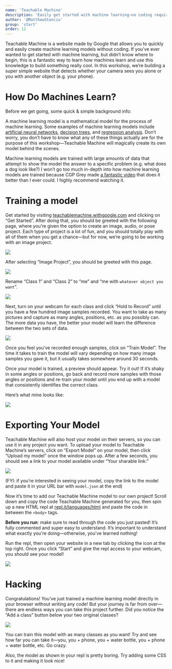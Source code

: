 ```yaml
---
name: 'Teachable Machine'
description: 'Easily get started with machine learning—no coding required.'
author: '@MatthewStanciu'
group: 'start'
order: 11
---
```


Teachable Machine is a website made by Google that allows you to quickly and easily create machine learning models without coding. If you’ve ever wanted to get started with machine learning, but didn’t know where to begin, this is a fantastic way to learn how machines learn and use this knowledge to build something really cool. In this workshop, we’re building a super simple website that detects whether your camera sees you alone or you with another object (e.g. your phone).

# How Do Machines Learn?
Before we get going, some quick & simple background info:

A machine learning model is a mathematical model for the process of machine learning. Some examples of machine learning models include [artificial neural networks](https://en.wikipedia.org/wiki/Artificial_neural_network), [decision trees](en.wikipedia.org/wiki/Decision_tree_learning), and [regression analysis](en.wikipedia.org/wiki/Regression_analysis). Don’t worry, you don’t have to know what any of these things actually are for the purpose of this workshop—Teachable Machine will magically create its own model behind the scenes.

Machine learning models are trained with large amounts of data that attempt to show the model the answer to a specific problem (e.g. what does a dog look like?) I won’t go too much in-depth into how machine learning models are trained because CGP Grey made [a fantastic video](https://youtu.be/R9OHn5ZF4Uo) that does it better than I ever could. I highly recommend watching it.

# Training a model
Get started by visiting [teachablemachine.withgoogle.com](https://teachablemachine.withgoogle.com) and clicking on “Get Started”. After doing that, you should be greeted with the following page, where you’re given the option to create an image, audio, or pose project. Each type of project is a lot of fun, and you should totally play with all of them when you get a chance—but for now, we’re going to be working with an image project.

![](https://raw.githubusercontent.com/hackclub/hackclub/teachable-machine/workshops/teachable_machine/img/homepage.JPG)

After selecting “Image Project”, you should be greeted with this page.

![](https://raw.githubusercontent.com/hackclub/hackclub/teachable-machine/workshops/teachable_machine/img/imageproject.PNG)

Rename “Class 1” and “Class 2” to “me” and “me with `whatever object you want`”.

![](https://raw.githubusercontent.com/hackclub/hackclub/teachable-machine/workshops/teachable_machine/img/renameclass.GIF)

Next, turn on your webcam for each class and click “Hold to Record” until you have a few hundred image samples recorded. You want to take as many pictures and capture as many angles, positions, etc. as you possibly can. The more data you have, the better your model will learn the difference between the two sets of data.

![](https://raw.githubusercontent.com/hackclub/hackclub/teachable-machine/workshops/teachable_machine/img/imagesamples.PNG)

Once you feel you’ve recorded enough samples, click on “Train Model”. The time it takes to train the model will vary depending on how many image samples you gave it, but it usually takes somewhere around 30 seconds.

Once your model is trained, a preview should appear. Try it out! If it’s shaky in some angles or positions, go back and record more samples with those angles or positions and re-train your model until you end up with a model that consistently identifies the correct class.

Here’s what mine looks like:

![](https://raw.githubusercontent.com/hackclub/hackclub/teachable-machine/workshops/teachable_machine/img/model.GIF)

# Exporting Your Model
Teachable Machine will also host your model on their servers, so you can use it in any project you want. To upload your model to Teachable Machine’s servers, click on “Export Model” on your model, then click “Upload my model” once the window pops up. After a few seconds, you should see a link to your model available under “Your sharable link:”

![](https://raw.githubusercontent.com/hackclub/hackclub/teachable-machine/workshops/teachable_machine/img/uploadedmodel.PNG)

(FYI: if you’re interested in seeing your model, copy the link to the model and paste it in your URL bar with `model.json` at the end)

Now it’s time to add our Teachable Machine model to our own project! Scroll down and copy the code Teachable Machine generated for you, then spin up a new HTML repl at [repl.it/languages/html](https://repl.it/languages/html) and paste the code in between the `<body>` tags.

**Before you run**: make sure to read through the code you just pasted! It’s fully commented and super easy to understand. It’s important to understand what exactly you’re doing—otherwise, you’ve learned nothing!

Run the repl, then open your website in a new tab by clicking the icon at the top right. Once you click “Start” and give the repl access to your webcam, you should see your model!

![](https://raw.githubusercontent.com/hackclub/hackclub/teachable-machine/workshops/teachable_machine/img/finalmodel.PNG)

# Hacking
Congratulations! You’ve just trained a machine learning model directly in your browser without writing any code! But your journey is far from over—there are endless ways you can take this project further. Did you notice the “Add a class” button below your two original classes?

![](https://raw.githubusercontent.com/hackclub/hackclub/teachable-machine/workshops/teachable_machine/img/add-a-class.PNG)

You can train this model with as many classes as you want! Try and see how far you can take it—you, you + phone, you + water bottle, you + phone + water bottle, etc. Go crazy.

Also, the model as shown in your repl is pretty boring. Try adding some CSS to it and making it look nice!
